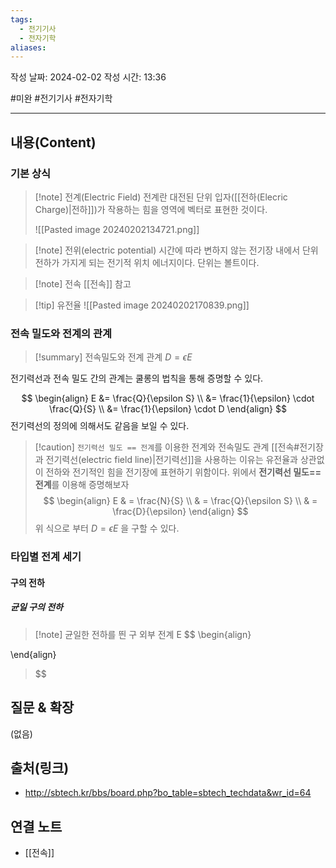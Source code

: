 ```yaml
---
tags:
  - 전기기사
  - 전자기학
aliases:
---
```

작성 날짜: 2024-02-02
작성 시간: 13:36

#미완 #전기기사 #전자기학

----
## 내용(Content)
### 기본 상식
>[!note] 전계(Electric Field)
>전계란 대전된 단위 입자([[전하(Elecric Charge)|전하]])가 작용하는 힘을 영역에 벡터로 표현한 것이다.
>
>![[Pasted image 20240202134721.png]]

>[!note] 전위(electric potential)
>시간에 따라 변하지 않는 전기장 내에서 단위 전하가 가지게 되는 전기적 위치 에너지이다. 단위는 볼트이다.
>

>[!note] 전속
>[[전속]] 참고

>[!tip] 유전율
>![[Pasted image 20240202170839.png]]
### 전속 밀도와 전계의 관계
>[!summary] 전속밀도와 전계 관계
>$D = \epsilon E$

전기력선과 전속 밀도 간의 관계는 쿨롱의 법칙을 통해 증명할 수 있다.

$$
\begin{align}
E &= \frac{Q}{\epsilon S} \\
&= \frac{1}{\epsilon} \cdot \frac{Q}{S} \\
&= \frac{1}{\epsilon} \cdot D
\end{align}
$$
전기력선의 정의에 의해서도 같음을 보일 수 있다.

>[!caution] `전기력선 밀도 == 전계`를 이용한 전계와 전속밀도 관계
>[[전속#전기장과 전기력선(electric field line)|전기력선]]을 사용하는 이유는 유전율과 상관없이 전하와 전기적인 힘을 전기장에 표현하기 위함이다. 위에서 **전기력선 밀도== 전계**를 이용해 증명해보자
>$$
>\begin{align}
>E & = \frac{N}{S} \\
 & = \frac{Q}{\epsilon S} \\
 & = \frac{D}{\epsilon} 
\end{align}
>$$ 
>위 식으로 부터  $D = \epsilon E$ 을 구할 수 있다.


### 타입별 전계 세기
#### 구의 전하
##### 균일 구의 전하
>[!note] 균일한 전하를 띈 구 외부 전계 E
>$$
>\begin{align}

\end{align}
>$$

## 질문 & 확장

(없음)

## 출처(링크)
- http://sbtech.kr/bbs/board.php?bo_table=sbtech_techdata&wr_id=64


## 연결 노트
- [[전속]]









